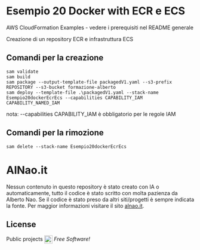         
# Esempio 20 Docker with ECR e ECS
AWS CloudFormation Examples - vedere i prerequisiti nel README generale


Creazione di un repository ECR e infrastruttura ECS


## Comandi per la creazione

```
sam validate
sam build
sam package --output-template-file packagedV1.yaml --s3-prefix REPOSITORY --s3-bucket formazione-alberto
sam deploy --template-file .\packagedV1.yaml --stack-name Esempio20dockerEcrEcs --capabilities CAPABILITY_IAM CAPABILITY_NAMED_IAM

```
nota: --capabilities CAPABILITY_IAM è obbligatorio per le regole IAM

## Comandi per la rimozione
```
sam delete --stack-name Esempio20dockerEcrEcs
``` 


# AlNao.it
Nessun contenuto in questo repository è stato creato con IA o automaticamente, tutto il codice è stato scritto con molta pazienza da Alberto Nao. Se il codice è stato preso da altri siti/progetti è sempre indicata la fonte. Per maggior informazioni visitare il sito [alnao.it](https://www.alnao.it/).

## License
Public projects 
<a href="https://it.wikipedia.org/wiki/GNU_General_Public_License"  valign="middle"><img src="https://img.shields.io/badge/License-GNU-blue" style="height:22px;"  valign="middle"></a> 
*Free Software!*